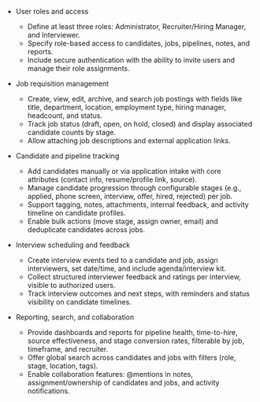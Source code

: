- User roles and access
  - Define at least three roles: Administrator, Recruiter/Hiring Manager, and Interviewer.
  - Specify role-based access to candidates, jobs, pipelines, notes, and reports.
  - Include secure authentication with the ability to invite users and manage their role assignments.

- Job requisition management
  - Create, view, edit, archive, and search job postings with fields like title, department, location, employment type, hiring manager, headcount, and status.
  - Track job status (draft, open, on hold, closed) and display associated candidate counts by stage.
  - Allow attaching job descriptions and external application links.

- Candidate and pipeline tracking
  - Add candidates manually or via application intake with core attributes (contact info, resume/profile link, source).
  - Manage candidate progression through configurable stages (e.g., applied, phone screen, interview, offer, hired, rejected) per job.
  - Support tagging, notes, attachments, internal feedback, and activity timeline on candidate profiles.
  - Enable bulk actions (move stage, assign owner, email) and deduplicate candidates across jobs.

- Interview scheduling and feedback
  - Create interview events tied to a candidate and job, assign interviewers, set date/time, and include agenda/interview kit.
  - Collect structured interviewer feedback and ratings per interview, visible to authorized users.
  - Track interview outcomes and next steps, with reminders and status visibility on candidate timelines.

- Reporting, search, and collaboration
  - Provide dashboards and reports for pipeline health, time-to-hire, source effectiveness, and stage conversion rates, filterable by job, timeframe, and recruiter.
  - Offer global search across candidates and jobs with filters (role, stage, location, tags).
  - Enable collaboration features: @mentions in notes, assignment/ownership of candidates and jobs, and activity notifications.
